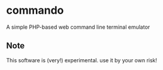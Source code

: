 # commando
A simple PHP-based web command line terminal emulator

## Note
This software is (very!) experimental. use it by your own risk!
